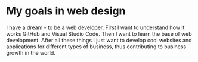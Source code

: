 # My goals in web design

I have a dream - to be a web developer. First I want to understand how it works GitHub and Visual Studio Code. Then I want to learn the base of web development. After all these things I just want to develop cool websites and applications for different types of business, thus contributing to business growth in the world.   